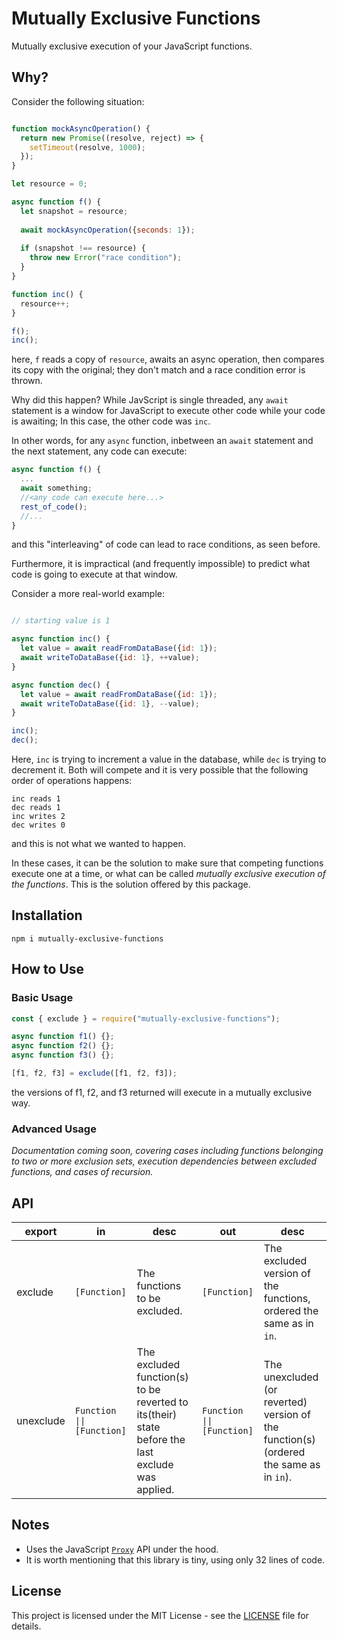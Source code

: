 # Mutually Exclusive Functions
Mutually exclusive execution of your JavaScript functions.

## Why?

Consider the following situation:

```js

function mockAsyncOperation() {
  return new Promise((resolve, reject) => {
    setTimeout(resolve, 1000);
  });
}

let resource = 0;

async function f() {
  let snapshot = resource;
  
  await mockAsyncOperation({seconds: 1});
  
  if (snapshot !== resource) {
    throw new Error("race condition");
  }
}

function inc() {
  resource++;
}

f();
inc();
```

here, `f` reads a copy of `resource`, awaits an async operation, then compares its copy with the original; they don't match and a race condition error is thrown. 

Why did this happen? While JavScript is single threaded, any `await` statement is a window for JavaScript to execute other code while your code is awaiting; In this case, the other code was `inc`.

In other words, for any `async` function, inbetween an `await` statement and the next statement, any code can execute:

```js
async function f() {
  ...
  await something;
  //<any code can execute here...>
  rest_of_code();
  //...
}
```
and this "interleaving" of code can lead to race conditions, as seen before.

Furthermore, it is impractical (and frequently impossible) to predict what code is going to execute at that window.

Consider a more real-world example:

```js

// starting value is 1

async function inc() {
  let value = await readFromDataBase({id: 1}); 
  await writeToDataBase({id: 1}, ++value);
}

async function dec() {
  let value = await readFromDataBase({id: 1});
  await writeToDataBase({id: 1}, --value);
}

inc();
dec();
```
Here, `inc` is trying to increment a value in the database, while `dec` is trying to decrement it. Both will compete and it is very possible that the following order of operations happens:

```
inc reads 1
dec reads 1
inc writes 2
dec writes 0
```

and this is not what we wanted to happen.


In these cases, it can be the solution to make sure that competing functions execute one at a time, or what can be called *mutually exclusive execution of the functions*. This is the solution offered by this package.



## Installation

```
npm i mutually-exclusive-functions
```

## How to Use

### Basic Usage

```js
const { exclude } = require("mutually-exclusive-functions");

async function f1() {};
async function f2() {};
async function f3() {};

[f1, f2, f3] = exclude([f1, f2, f3]);
```
the versions of f1, f2, and f3 returned will execute in a mutually exclusive way.

### Advanced Usage

*Documentation coming soon, covering cases including functions belonging to two or more exclusion sets, execution dependencies between excluded functions, and cases of recursion.*

## API

| export | in | desc | out | desc |
|-|-|-|-|-|
| exclude | `[Function]` | The functions to be excluded. | `[Function]` | The excluded version of the functions, ordered the same as in `in`.
| unexclude | `Function \|\| [Function]` | The excluded function(s) to be reverted to its(their) state before the last exclude was applied. | `Function \|\| [Function]` | The unexcluded (or reverted) version of the function(s) (ordered the same as in `in`).


## Notes

* Uses the JavaScript [`Proxy`](https://developer.mozilla.org/en-US/docs/Web/JavaScript/Reference/Global_Objects/Proxy) API under the hood.
* It is worth mentioning that this library is tiny, using only 32 lines of code.

## License

This project is licensed under the MIT License - see the [LICENSE](LICENSE) file for details.